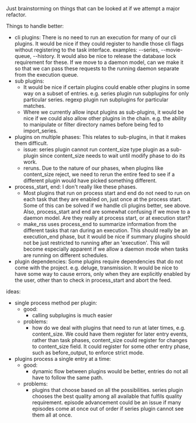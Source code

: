 Just brainstorming on things that can be looked at if we attempt a major refactor.

Things to handle better:
- cli plugins: There is no need to run an execution for many of our cli plugins. It would be nice if they could register to handle those cli flags without registering to the task interface. examples: --series, --movie-queue, --history. It would also be nice to release the database lock requirement for these. If we move to a daemon model, can we make it so that we can pass these requests to the running daemon separate from the execution queue.
- sub plugins:
  - It would be nice if certain plugins could enable other plugins in some way on a subset of entries. e.g. series plugin run subplugins for only particular series. regexp plugin run subplugins for particular matches.
  - Where we currently allow input plugins as sub-plugins, it would be nice if we could also allow other plugins in the chain. e.g. the ability to manipulate or filter directory names before being fed to import_series.
- plugins on multiple phases: This relates to sub-plugins, in that it makes them difficult.
  - issue: series plugin cannot run content_size type plugin as a sub-plugin since content_size needs to wait until modify phase to do its work. 
  - reruns. Due to the nature of our phases, when plugins like content_size reject, we need to rerun the entire feed to see if a different plugin would have picked something different.
- process_start, end: I don't really like these phases.
  - Most plugins that run on process start and end do not need to run on each task that they are enabled on, just once at the process start. Some of this can be solved if we handle cli plugins better, see above. Also, process_start and end are somewhat confusing if we move to a daemon model. Are they really at process start, or at execution start?
  - make_rss uses process_end to summarize information from the different tasks that ran during an execution. This should really be an execution_end phase, but it would be nice if summary plugins should not be just restricted to running after an 'execution'. This will become especially apparent if we allow a daemon mode when tasks are running on different schedules.
- plugin dependencies: Some plugins require dependencies that do not come with the project. e.g. deluge, transmission. It would be nice to have some way to cause errors, only when they are explicitly enabled by the user, other than to check in process_start and abort the feed.

ideas:
- single process method per plugin:
  - good:
    - calling subplugins is much easier
  - problems:
    - how do we deal with plugins that need to run at later times, e.g. content_size. We could have them register for later entry events, rather than task phases, content_size could register for changes to content_size field. It could register for some other entry phase, such as before_output, to enforce strict mode.
- plugins process a single entry at a time:
  - good:
    - dynamic flow between plugins would be better, entries do not all have to follow the same path.
  - problems:
    - plugins that choose based on all the possibilities. series plugin chooses the best quality among all available that fulfils quality requirement. episode advancement could be an issue if many episodes come at once out of order if series plugin cannot see them all at once.
